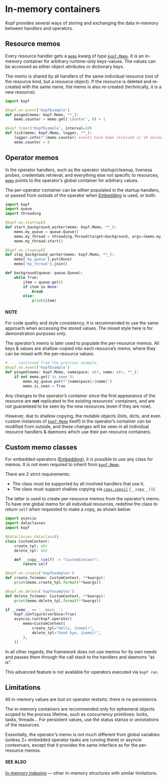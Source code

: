 # In-memory containers

Kopf provides several ways of storing and exchanging the data in-memory
between handlers and operators.

## Resource memos

Every resource handler gets a [`memo`](kwargs.md#std-kwarg-memo) kwarg of type [`kopf.Memo`](packages/kopf.md#kopf.Memo).
It is an in-memory container for arbitrary runtime-only keys-values.
The values can be accessed as either object attributes or dictionary keys.

The memo is shared by all handlers of the same individual resource
(not of the resource kind, but a resource object).
If the resource is deleted and re-created with the same name,
the memo is also re-created (technically, it is a new resource).

```python
import kopf

@kopf.on.event('KopfExample')
def pinged(memo: kopf.Memo, **_):
    memo.counter = memo.get('counter', 0) + 1

@kopf.timer('KopfExample', interval=10)
def tick(memo: kopf.Memo, logger, **_):
    logger.info(f"{memo.counter} events have been received in 10 seconds.")
    memo.counter = 0
```

## Operator memos

In the operator handlers, such as the operator startup/cleanup, liveness probes,
credentials retrieval, and everything else not specific to resources,
[`memo`](kwargs.md#std-kwarg-memo) points to the operator’s global container for arbitrary values.

The per-operator container can be either populated in the startup handlers,
or passed from outside of the operator when [Embedding](embedding.md) is used, or both:

```python
import kopf
import queue
import threading

@kopf.on.startup()
def start_background_worker(memo: kopf.Memo, **_):
    memo.my_queue = queue.Queue()
    memo.my_thread = threading.Thread(target=background, args=(memo.my_queue,))
    memo.my_thread.start()

@kopf.on.cleanup()
def stop_background_worker(memo: kopf.Memo, **_):
    memo['my_queue'].put(None)
    memo['my_thread'].join()

def background(queue: queue.Queue):
    while True:
        item = queue.get()
        if item is None:
            break
        else:
            print(item)
```

#### NOTE
For code quality and style consistency, it is recommended to use
the same approach when accessing the stored values.
The mixed style here is for demonstration purposes only.

The operator’s memo is later used to populate the per-resource memos.
All keys & values are shallow-copied into each resource’s memo,
where they can be mixed with the per-resource values:

```python
# ... continued from the previous example.
@kopf.on.event('KopfExample')
def pinged(memo: kopf.Memo, namespace: str, name: str, **_):
    if not memo.get('is_seen'):
        memo.my_queue.put(f"{namespace}/{name}")
        memo.is_seen = True
```

Any changes to the operator’s container since the first appearance
of the resource are **not** replicated to the existing resources’ containers,
and are not guaranteed to be seen by the new resources (even if they are now).

However, due to shallow copying, the mutable objects (lists, dicts, and even
custom instances of [`kopf.Memo`](packages/kopf.md#kopf.Memo) itself) in the operator’s container
can be modified from outside, and these changes will be seen in all individual
resource handlers & daemons which use their per-resource containers.

## Custom memo classes

For embedded operators ([Embedding](embedding.md)), it is possible to use any class
for memos. It is not even required to inherit from [`kopf.Memo`](packages/kopf.md#kopf.Memo).

There are 2 strict requirements:

* The class must be supported by all involved handlers that use it.
* The class must support shallow copying via [`copy.copy()`](https://docs.python.org/3/library/copy.html#copy.copy) (`__copy__()`).

The latter is used to create per-resource memos from the operator’s memo.
To have one global memo for all individual resources, redefine the class
to return `self` when requested to make a copy, as shown below:

```python
import asyncio
import dataclasses
import kopf

@dataclasses.dataclass()
class CustomContext:
    create_tpl: str
    delete_tpl: str

    def __copy__(self) -> "CustomContext":
        return self

@kopf.on.create('kopfexamples')
def create_fn(memo: CustomContext, **kwargs):
    print(memo.create_tpl.format(**kwargs))

@kopf.on.delete('kopfexamples')
def delete_fn(memo: CustomContext, **kwargs):
    print(memo.delete_tpl.format(**kwargs))

if __name__ == '__main__':
    kopf.configure(verbose=True)
    asyncio.run(kopf.operator(
        memo=CustomContext(
            create_tpl="Hello, {name}!",
            delete_tpl="Good bye, {name}!",
        ),
    ))
```

In all other regards, the framework does not use memos for its own needs
and passes them through the call stack to the handlers and daemons “as is”.

This advanced feature is not available for operators executed via `kopf run`.

## Limitations

All in-memory values are lost on operator restarts; there is no persistence.

The in-memory containers are recommended only for ephemeral objects scoped
to the process lifetime, such as concurrency primitives: locks, tasks, threads…
For persistent values, use the status stanza or annotations of the resources.

Essentially, the operator’s memo is not much different from global variables
(unless 2+ embedded operator tasks are running there) or asyncio contextvars,
except that it provides the same interface as for the per-resource memos.

#### SEE ALSO
[In-memory indexing](indexing.md) — other in-memory structures with similar limitations.
